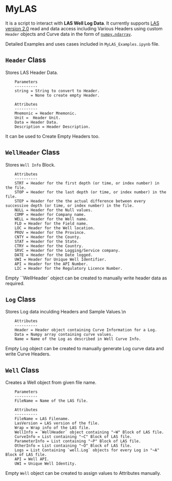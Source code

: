 # MyLAS 
It is a script to interact with **LAS Well Log Data**. It currently supports [LAS version 2.0](http://www.cwls.org/wp-content/uploads/2014/09/LAS_20_Update_Jan2014.pdf) read and data access including Various Headers using custom `Header` objects and Curve data in the
form of [`numpy.ndarray`](https://numpy.org/doc/stable/reference/generated/numpy.ndarray.html).

Detailed Examples and uses cases included in `MyLAS_Examples.ipynb` file.

## `Header` Class
Stores LAS Header Data.
        
        Parameters
        ----------
        string = String to convert to Header. 
               = None to create empty Header.
        
        Attributes
        ----------
        Mnemonic = Header Mnemonic.
        Unit =  Header Unit.
        Data = Header Data.
        Description = Header Description.
It can be used to Create Empty Headers too.


## `WellHeader` Class
Stores `Well Info` Block.

		Attributes
        ----------
        STRT = Header for the first depth (or time, or index number) in the file.
        STOP = Header for the last depth (or time, or index number) in the file.
        STEP = Header for the the actual difference between every successive depth (or time, or index number) in the file.
        NULL = Header for the Null values.
        COMP = Header for Company name.
        WELL = Header for the Well name.
        FLD = Header for the Field name.
        LOC = Header for the Well location.
        PROV = Header for the Province.
        CNTY = Header for the County.
        STAT = Header for the State.
        CTRY = Header for the Country.
        SRVC = Header for the Logging/Service company.
        DATE = Header for the Date logged.
        UWI = Header for Unique Well Identifier.
        API = Header for the API Number.
        LIC = Header for the Regulatory Licence Number.
Empty ``WellHeader` object can be created to manually write header data as required.
 
## `Log` Class
Stores Log data inculding Headers and Sample Values.\n

        Attributes
        ----------
        Header = Header object containing Curve Information for a Log.
        Data = Numpy array containing curve values.
        Name = Name of the Log as described in Well Curve Info. 
        
Empty Log object can be created to manually generate Log curve data and write Curve Headers.

## `Well` Class
Creates a Well object from given file name.

        Parameters
        ----------
        FileName = Name of the LAS file.

        Attributes
        ----------
        FileName = LAS Filename.
        LasVersion = LAS version of the file.
        Wrap = Wrap info of the LAS file.
        WellInfo = `WellHeader` object containing "~W" Block of LAS file.
        CurveInfo = List containing "~C" Block of LAS file. 
        ParameterInfo = List containing "~P" Block of LAS file.
        OtherInfo = List containing "~O" Block of LAS file.
        Logs = List Containing `well.Log` objects for every Log in "~A" Block of LAS file.
        API = Well API. 
        UWI = Unique Well Identity.
        
Empty `Well` object can be created to assign values to Attributes manually.